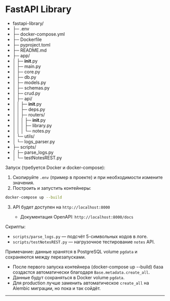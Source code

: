 # FastAPI Library

- fastapi-library/
- ├─ .env
- ├─ docker-compose.yml
- ├─ Dockerfile
- ├─ pyproject.toml
- ├─ README.md
- ├─ app/
- │  ├─ __init__.py
- │  ├─ main.py
- │  ├─ core.py
- │  ├─ db.py
- │  ├─ models.py
- │  ├─ schemas.py
- │  ├─ crud.py
- │  ├─ api/
- │  │  ├─ __init__.py
- │  │  ├─ deps.py
- │  │  ├─ routers/
- │  │  │  ├─ __init__.py
- │  │  │  ├─ library.py
- │  │  │  └─ notes.py
- │  └─ utils/
- │     └─ logs_parser.py
- ├─ scripts/
- │  ├─ parse_logs.py
- │  └─ testNotesREST.py

Запуск (требуется Docker и docker-compose):

1. Скопируйте `.env` (пример в проекте) и при необходимости измените значения.
2. Построить и запустить контейнеры:

```bash
docker-compose up --build
````

3. API будет доступен на `http://localhost:8000`

   - Документация OpenAPI: `http://localhost:8000/docs`

Скрипты:

- `scripts/parse_logs.py` — подсчёт 5-символьных кодов в логе.
- `scripts/testNotesREST.py` — нагрузочное тестирование `notes` API.

Примечание: данные хранятся в PostgreSQL volume `pgdata` и сохраняются между перезапусками.

- После первого запуска контейнера (docker-compose up --build) база создастся автоматически благодаря `Base.metadata.create_all`.
- Данные будут сохраняться в Docker volume `pgdata`.
- Для production лучше заменить автоматическое `create_all` на Alembic миграции, но пока и так сойдёт.

---
